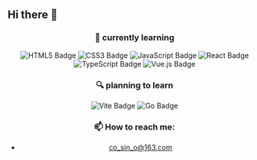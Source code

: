 ## Hi there 👋

<!--
**Linn3a/Linn3a** is a ✨ _special_ ✨ repository because its `README.md` (this file) appears on your GitHub profile.

Here are some ideas to get you started:

- 🔭 I’m currently working on ...
- 🌱 I’m currently learning ...
- 👯 I’m looking to collaborate on ...
- 🤔 I’m looking for help with ...
- 💬 Ask me about ...
- 📫 How to reach me: ...
- 😄 Pronouns: ...
- ⚡ Fun fact: ...
-->
<!-- <div align="center"> <img height="137px" src="https://github-readme-stats.vercel.app/api?username=Linn3a&hide_title=true&hide_border=true&show_icons=trueline_height=21&theme=radical" /> </div>
[![Top Langs](https://github-readme-stats.vercel.app/api/top-langs/?username=anuraghazra)](https://github.com/anuraghazra/github-readme-stats) -->

<div align="center">

### 🌱 currently learning 

![HTML5 Badge](https://img.shields.io/badge/HTML5-E34F26?logo=html5&logoColor=fff&style=flat)  ![CSS3 Badge](https://img.shields.io/badge/CSS3-1572B6?logo=css3&logoColor=fff&style=flat)  ![JavaScript Badge](https://img.shields.io/badge/JavaScript-F7DF1E?logo=javascript&logoColor=000&style=flat)    ![React Badge](https://img.shields.io/badge/React-61DAFB?logo=react&logoColor=000&style=flat)  ![TypeScript Badge](https://img.shields.io/badge/TypeScript-3178C6?logo=typescript&logoColor=fff&style=flat) ![Vue.js Badge](https://img.shields.io/badge/Vue.js-4FC08D?logo=vuedotjs&logoColor=fff&style=flat)


### 🔍 planning to learn
![Vite Badge](https://img.shields.io/badge/Vite-646CFF?logo=vite&logoColor=fff&style=flat)  ![Go Badge](https://img.shields.io/badge/Go-31A8FF?logo=Go&logoColor=fff&style=flat)

### 📫 How to reach me: 
- co_sin_o@163.com
</div>
